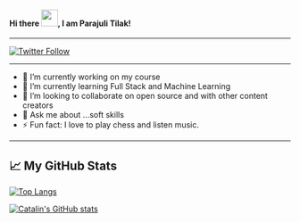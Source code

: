 #### Hi there <img src="https://raw.githubusercontent.com/MartinHeinz/MartinHeinz/master/wave.gif" width="30px">, I am Parajuli Tilak!

---
[![Twitter Follow](https://img.shields.io/twitter/follow/tilak_parajuli?label=follow%20me%20on%20twitter&style=social)](https://twitter.com/intent/follow?screen_name=tilak_parajuli)

---

- 🔭 I’m currently working on my course
- 🌱 I’m currently learning Full Stack and Machine Learning
- 👯 I’m looking to collaborate on open source and with other content creators
- 💬 Ask me about ...soft skills
- ⚡ Fun fact: I love to play chess and listen music.

---

## &#x1f4c8; My GitHub Stats

[![Top Langs](https://github-readme-stats.vercel.app/api/top-langs/?username=Tilak-Parajuli&hide=java,html,css&theme=radical)](https://github.com/anuraghazra/github-readme-stats)

[![Catalin's GitHub stats](https://github-readme-stats.vercel.app/api?username=Tilak-Parajuli&theme=radical)](https://github.com/anuraghazra/github-readme-stats)

